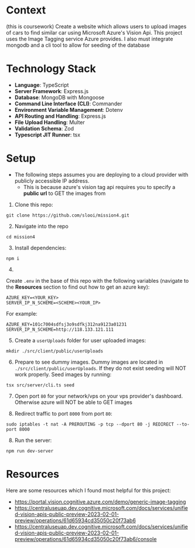 # Context

(this is coursework)
Create a website which allows users to upload images of cars to find similar car using Microsoft Azure's Vision Api. This project uses the Image Tagging service Azure provides. I also must integrate mongodb and a cli tool to allow for seeding of the database 

# Technology Stack


- **Language**: TypeScript
- **Server Framework**: Express.js
- **Database**: MongoDB with Mongoose
- **Command Line Interface (CLI)**: Commander
- **Environment Variable Management**: Dotenv
- **API Routing and Handling**: Express.js
- **File Upload Handling**: Multer
- **Validation Schema**: Zod
- **Typescript JIT Runner**: tsx


# Setup
- The following steps assumes you are deploying to a cloud provider with publicly accessible IP address.
	- This is because azure's vision tag api requires you to specify a **public url** to GET the images from 

1) Clone this repo:

```
git clone https://github.com/slooi/mission4.git
```

2) Navigate into the repo
```
cd mission4
```

3) Install dependencies:
```
npm i
```

4)
Create `.env` in the base of this repo with the following variables (navigate to the **Resources** section to find out how to get an azure key):

```
AZURE_KEY=<YOUR_KEY>
SERVER_IP_N_SCHEME=<SCHEME><YOUR_IP>
```
For example:
```
AZURE_KEY=101c7004sdfsj3o9sdfkj312na9123a01231
SERVER_IP_N_SCHEME=http://118.133.121.111
```
5) Create a `userUploads` folder for user uploaded images:
```
mkdir ./src/client/public/userUploads
```
6) Prepare to see dummy images. Dummy images are located in `./src/client/public/userUploads`. If they do not exist seeding will NOT work properly. Seed images by running:
```
tsx src/server/cli.ts seed
```
7) Open port `80` for your network/vps on your vps provider's dashboard. Otherwise azure will NOT be able to GET images

8) Redirect traffic to port `8000` from port `80`:
```
sudo iptables -t nat -A PREROUTING -p tcp --dport 80 -j REDIRECT --to-port 8000
```

8) Run the server:
```
npm run dev-server
```


# Resources

Here are some resources which I found most helpful for this project:

- https://portal.vision.cognitive.azure.com/demo/generic-image-tagging
- https://centraluseuap.dev.cognitive.microsoft.com/docs/services/unified-vision-apis-public-preview-2023-02-01-preview/operations/61d65934cd35050c20f73ab6
- https://centraluseuap.dev.cognitive.microsoft.com/docs/services/unified-vision-apis-public-preview-2023-02-01-preview/operations/61d65934cd35050c20f73ab6/console